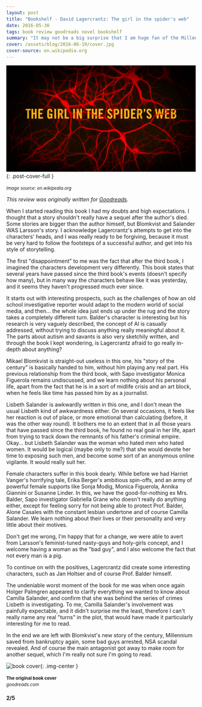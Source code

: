 ```yaml
---
layout: post
title: "Bookshelf - David Lagercrantz: The girl in the spider's web"
date: 2016-05-30
tags: book review goodreads novel bookshelf
summary: "It may not be a big surprise that I am huge fan of the Millennium Trilogy. When I heard that someone else picked up Larsson's legacy to continue the story, I was intrigued and terrified, so much that I just had to read it."
cover: /assets/blog/2016-06-19/cover.jpg
cover-source: en.wikipedia.org
---
```


![example cover](\assets\blog\2016-06-19\cover.jpg){: .post-cover-full }

<small><em>Image source: en.wikipedia.org</em></small>

*This review was originally written for [Goodreads](https://www.goodreads.com/review/show/1638066538).*

When I started reading this book I had my doubts and high expectations. I thought that a story shouldn't really have a sequel after the author's died. Some stories are bigger than the author himself, but Blomkvist and Salander WAS Larsson's story. I acknowledge Lagercrantz's attempts to get into the characters' heads, and I was really ready to be forgiving, because it must be very hard to follow the footsteps of a successful author, and get into his style of storytelling.

The first "disappointment" to me was the fact that after the third book, I imagined the characters development very differently. This book states that several years have passed since the third book's events (doesn't specify how many), but in many way the characters behave like it was yesterday, and it seems they haven't progressed much ever since.

It starts out with interesting prospects, such as the challenges of how an old school investigative reporter would adapt to the modern world of social media, and then... the whole idea just ends up under the rug and the story takes a completely different turn.
Balder's character is interesting but his research is very vaguely described, the concept of AI is casually addressed, without trying to discuss anything really meaningful about it. The parts about autism and savants is also very sketchily written, and through the book I kept wondering, is Lagercrantz afraid to go really in-depth about anything?

Mikael Blomkvist is straight-out useless in this one, his "story of the century" is basically handed to him, without him playing any real part. His previous relationship from the third book, with Sapo investigator Monica Figuerola remains undiscussed, and we learn nothing about his personal life, apart from the fact that he is in a sort of midlife crisis and an art block, when he feels like time has passed him by as a journalist.

Lisbeth Salander is awkwardly written in this one, and I don't mean the usual Lisbeth kind of awkwardness either. On several occasions, it feels like her reaction is out of place, or more emotional than calculating (before, it was the other way round). It bothers me to an extent that in all those years that have passed since the third book, he found no real goal in her life, apart from trying to track down the remnants of his father's criminal empire. Okay... but Lisbeth Salander was the woman who hated men who hated women. It would be logical (maybe only to me?) that she would devote her time to exposing such men, and become some sort of an anonymous online vigilante. It would really suit her.

Female characters suffer in this book dearly. While before we had Harriet Vanger's horrifying tale, Erika Berger's ambitious spin-offs, and an army of powerful female supports like Sonja Modig, Monica Figuerola, Annika Giannini or Susanne Linder. In this, we have the good-for-nothing ex Mrs. Balder, Sapo investigator Gabriella Grane who doesn't really do anything either, except for feeling sorry for not being able to protect Prof. Balder, Alone Casales with the constant lesbian undertone and of course Camilla Salander. We learn nothing about their lives or their personality and very little about their motives.

Don't get me wrong, I'm happy that for a change, we were able to avert from Larsson's feminist-tuned nasty-guys and holy-girls concept, and I welcome having a woman as the "bad guy", and I also welcome the fact that not every man is a pig.

To continue on with the positives, Lagercrantz did create some interesting characters, such as Jan Holtser and of course Prof. Balder himself.

The undeniable worst moment of the book for me was when once again Holger Palmgren appeared to clarify everything we wanted to know about Camilla Salander, and confirm that she was behind the series of crimes Lisbeth is investigating. To me, Camilla Salander's involvement was painfully expectable, and it didn't surprise me the least, therefore I can't really name any real "turns" in the plot, that would have made it particularly interesting for me to read.

In the end we are left with Blomkvist's new story of the century, Millennium saved from bankruptcy again, some bad guys arrested, NSA scandal revealed. And of course the main antagonist got away to make room for another sequel, which I'm really not sure I'm going to read.

![book cover](https://images.gr-assets.com/books/1427843648l/25074850.jpg){: .img-center }

<small><b>The original book cover</b><br /><em>goodreads.com</em></small>

#### 2/5
